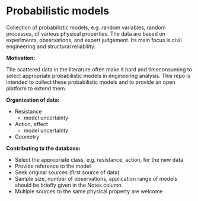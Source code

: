 # Probabilistic models

Collection of probabilistic models, e.g. random variables, random processes, of various physical properties.
The data are based on experiments, observations, and expert judgement. Its main focus is civil engineering and structural reliability.

__Motivation:__

The scattered data in the literature often make it hard and timeconsuming to select appropriate probabilistic models in engineering analysis.
This repo is intended to collect these probabilistic models and to provide an open platform to extend them.

__Organization of data:__
* Resistance
	* model uncertainty
* Action, effect
	* model uncertainty
* Geometry

__Contributing to the database:__
* Select the appropriate class, e.g. resistance, action, for the new data
* Provide reference to the model
* Seek original sources (first source of data)
* Sample size, number of observations, application range of models should be briefly given in the Notes column
* Multiple sources to the same physical property are welcome
